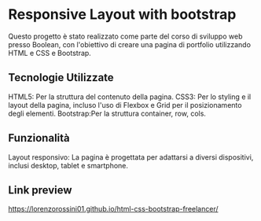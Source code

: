 # Responsive Layout with bootstrap
Questo progetto è stato realizzato come parte del corso di sviluppo web presso Boolean, con l'obiettivo di creare una pagina di portfolio utilizzando HTML e CSS e Bootstrap.

## Tecnologie Utilizzate
HTML5: Per la struttura del contenuto della pagina.
CSS3: Per lo styling e il layout della pagina, incluso l'uso di Flexbox e Grid per il posizionamento degli elementi.
Bootstrap:Per la struttura container, row, cols.

## Funzionalità
Layout responsivo: La pagina è progettata per adattarsi a diversi dispositivi, inclusi desktop, tablet e smartphone.

## Link preview
https://lorenzorossini01.github.io/html-css-bootstrap-freelancer/
